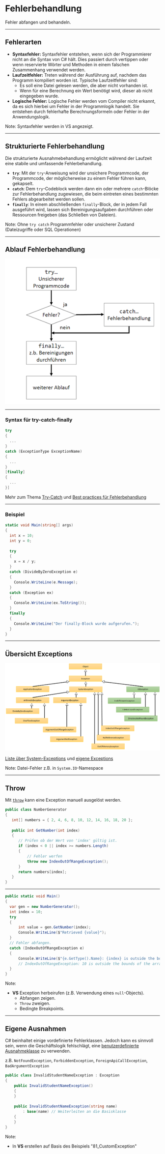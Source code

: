# Fehlerbehandlung

Fehler abfangen und behandeln.

---

<!-- .slide: class="left" -->
## Fehlerarten

* **Syntaxfehler:** Syntaxfehler entstehen, wenn sich der Programmierer nicht an die Syntax von C\# hält. Dies passiert durch vertippen oder wenn reservierte Wörter und Methoden in einem falschen Zusammenhang verwendet werden.
* **Laufzeitfehler:** Treten während der Ausführung auf, nachdem das Programm kompiliert worden ist. Typische Laufzeitfehler sind:
  * Es soll eine Datei gelesen werden, die aber nicht vorhanden ist.
  * Wenn für eine Berechnung ein Wert benötigt wird, dieser ab nicht eingegeben wurde.
* **Logische Fehler:** Logische Fehler werden vom Compiler nicht erkannt, da es sich hierbei um Fehler in der Programmlogik handelt. Sie entstehen durch fehlerhafte Berechnungsformeln oder Fehler in der Anwendungslogik.

Note: 
Syntaxfehler werden in VS angezeigt.

---

<!-- .slide: class="left" -->
## Strukturierte Fehlerbehandlung

Die strukturierte Ausnahmebehandlung ermöglicht während der Laufzeit
eine stabile und umfassende Fehlerbehandlung.

* **`try`**: Mit der `try`-Anweisung wird der unsichere Programmcode, der Programmcode, der möglicherweise zu einem Fehler führen kann, gekapselt.
* **`catch`**: Dem `try`-Codeblock werden dann ein oder mehrere `catch`-Blöcke zur Fehlerbehandlung zugewiesen, die beim eintreten eines bestimmten Fehlers abgearbeitet werden sollen.
* **`finally`**: In einem abschließenden `finally`-Block, der in jedem Fall ausgeführt wird, lassen sich Bereinigungsaufgaben durchführen oder Ressourcen freigeben (das Schließen von Dateien).

Note: 
Ohne `try catch` Programmfehler oder unsicherer Zustand (Dateizugriffe oder SQL Operationen)

---

<!-- .slide: class="left" -->
## Ablauf Fehlerbehandlung

![Fehlerbehandlung ](images/Fehlerbehandlung.png)

---

<!-- .slide: class="left" -->
### Syntax für try-catch-finally

```csharp []
try
{
  ...
}
catch (ExceptionType ExceptionName)
{
  ...
}
[finally]
{
  ...
}]
```

Mehr zum Thema [Try-Catch](https://docs.microsoft.com/de-de/dotnet/csharp/language-reference/keywords/try-catch) und [Best practices für Fehlerbehandlung](https://docs.microsoft.com/de-de/dotnet/standard/exceptions/best-practices-for-exceptions)

---

<!-- .slide: class="left" -->
### Beispiel

```csharp []
static void Main(string[] args)
{
  int x = 10;
  int y = 0;

  try
  {
    x = x / y;
  }
  catch (DivideByZeroException e)
  {
    Console.WriteLine(e.Message);
  }
  catch (Exception ex)
  {
    Console.WriteLine(ex.ToString());
  }
  finally
  {
    Console.WriteLine("Der finally-Block wurde aufgerufen.");
  }
}
```

---

<!-- .slide: class="left" -->
## Übersicht Exceptions

![image](images/ExceptionUebersicht.png)

[Liste über System-Exceptions](https://www.completecsharptutorial.com/basic/complete-system-exception.php) und [eigene Exceptions](https://docs.microsoft.com/de-de/dotnet/standard/exceptions/how-to-create-user-defined-exceptions)

Note: Datei-Fehler z.B. in `System.IO`-Namespace

---

<!-- .slide: class="left" -->
## Throw

Mit [`throw`](https://docs.microsoft.com/de-de/dotnet/csharp/language-reference/keywords/throw) kann eine Exception manuell ausgelöst werden. 

```csharp []
public class NumberGenerator
{
   int[] numbers = { 2, 4, 6, 8, 10, 12, 14, 16, 18, 20 };

   public int GetNumber(int index)
   {
      // Prüfen ob der Wert von 'index' gültig ist.
      if (index < 0 || index >= numbers.Length)
      {
          // Fehler werfen
          throw new IndexOutOfRangeException();
      }
      return numbers[index];
   }
}
```

---

<!-- .slide: class="left" -->
```csharp []
public static void Main()
{
  var gen = new NumberGenerator();
  int index = 10;
  try
  {
      int value = gen.GetNumber(index);
      Console.WriteLine($"Retrieved {value}");
  }
  // Fehler abfangen.
  catch (IndexOutOfRangeException e)
  {
      Console.WriteLine($"{e.GetType().Name}: {index} is outside the bounds of the array"); 
      // IndexOutOfRangeException: 10 is outside the bounds of the array
  }
}
```

Note: 
* **VS** Exception herbeirufen (z.B. Verwendung eines `null`-Objects).  
  * Abfangen zeigen. 
  * `Throw` zweigen. 
  * Bedingte Breakpoints.

---

<!-- .slide: class="left" -->
## Eigene Ausnahmen

C\# beinhaltet einige vordefinierte Fehlerklassen. Jedoch kann es sinnvoll sein, wenn die Geschäftslogik fehlschlägt, eine [benutzerdefinierte Ausnahmeklasse](https://docs.microsoft.com/de-de/dotnet/standard/exceptions/how-to-create-user-defined-exceptions) zu verwenden.

z.B. `NotFoundException`, `ForbiddenException`, `ForeignApiCallException`, `BadArgumentException`

```csharp []
public class InvalidStudentNameException : Exception
{
    public InvalidStudentNameException() 
    {  
    }

    public InvalidStudentNameException(string name)
        : base(name) // Weiterleiten an die Basisklasse
    {
    }
}
```

Note:

* In **VS** erstellen auf Basis des Beispiels "81_CustomException"
